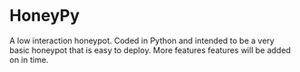 HoneyPy
=======

A low interaction honeypot. Coded in Python and intended to be
a very basic honeypot that is easy to deploy. More features
features will be added on in time.

